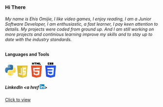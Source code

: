 ### Hi There

###### My name is Ehis Omijie, I like video games, I enjoy reading, I am a Junior Software Developer, I am enthusiastic, a fast learner, I pay keen attention to details. My projects were coded from ground up. And I am still working on more projects and continious learning improve my skills and to stay up to date with the industry standards.

#### Languages and Tools
<img src="./images/python-logo-only.png" alt=" Python Logo" width=35>  <img src="./images/javascript-logo.png" alt="JavaScript Logo Image" width=35> <img src="./images/HTML5_logo.svg.png" alt="HTML5 Logo Image"
 width=50> <img src="./images/CSS3_logo.svg.png" alt="CSS3 Logo Image"
 width=35>

##### LinkedIn <a href <img src="./images/LinkedIn174857.png" alt="LinkedIn logo" width=15>>
[Click to view](www.linkedin.com/in/ehis-omijie-18a043191)
